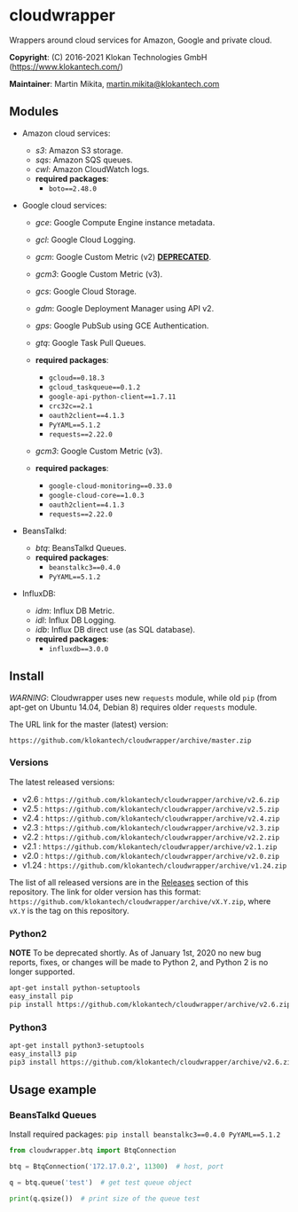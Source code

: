 # cloudwrapper

Wrappers around cloud services for Amazon, Google and private cloud.

**Copyright**: (C) 2016-2021 Klokan Technologies GmbH (https://www.klokantech.com/)

**Maintainer**: Martin Mikita, martin.mikita@klokantech.com

## Modules

 - Amazon cloud services:
   - *s3*: Amazon S3 storage.
   - *sqs*: Amazon SQS queues.
   - *cwl*: Amazon CloudWatch logs.
   - **required packages**:
      - `boto==2.48.0`

 - Google cloud services:
   - *gce*: Google Compute Engine instance metadata.
   - *gcl*: Google Cloud Logging.
   - *gcm*: Google Custom Metric (v2) [**DEPRECATED**](https://github.com/klokantech/cloudwrapper/issues/13).
   - *gcm3*: Google Custom Metric (v3).
   - *gcs*: Google Cloud Storage.
   - *gdm*: Google Deployment Manager using API v2.
   - *gps*: Google PubSub using GCE Authentication.
   - *gtq*: Google Task Pull Queues.
   - **required packages**:
      - `gcloud==0.18.3`
      - `gcloud_taskqueue==0.1.2`
      - `google-api-python-client==1.7.11`
      - `crc32c==2.1`
      - `oauth2client==4.1.3`
      - `PyYAML==5.1.2`
      - `requests==2.22.0`

   - *gcm3*: Google Custom Metric (v3).
   - **required packages**:
      - `google-cloud-monitoring==0.33.0`
      - `google-cloud-core==1.0.3`
      - `oauth2client==4.1.3`
      - `requests==2.22.0`

 - BeansTalkd:
   - *btq*: BeansTalkd Queues.
   - **required packages**:
      - `beanstalkc3==0.4.0`
      - `PyYAML==5.1.2`

 - InfluxDB:
   - *idm*: Influx DB Metric.
   - *idl*: Influx DB Logging.
   - *idb*: Influx DB direct use (as SQL database).
   - **required packages**:
      - `influxdb==3.0.0`


## Install

*WARNING*: Cloudwrapper uses new `requests` module, while old `pip` (from apt-get on Ubuntu 14.04, Debian 8) requires older `requests` module.

The URL link for the master (latest) version:

```
https://github.com/klokantech/cloudwrapper/archive/master.zip
```

### Versions

The latest released versions:

 - v2.6 : `https://github.com/klokantech/cloudwrapper/archive/v2.6.zip`
 - v2.5 : `https://github.com/klokantech/cloudwrapper/archive/v2.5.zip`
 - v2.4 : `https://github.com/klokantech/cloudwrapper/archive/v2.4.zip`
 - v2.3 : `https://github.com/klokantech/cloudwrapper/archive/v2.3.zip`
 - v2.2 : `https://github.com/klokantech/cloudwrapper/archive/v2.2.zip`
 - v2.1 : `https://github.com/klokantech/cloudwrapper/archive/v2.1.zip`
 - v2.0 : `https://github.com/klokantech/cloudwrapper/archive/v2.0.zip`
 - v1.24 : `https://github.com/klokantech/cloudwrapper/archive/v1.24.zip`

The list of all released versions are in the [Releases](https://github.com/klokantech/cloudwrapper/releases) section of this repository.
The link for older version has this format: `https://github.com/klokantech/cloudwrapper/archive/vX.Y.zip`, where `vX.Y` is the tag on this repository.


### Python2

**NOTE** To be deprecated shortly. As of January 1st, 2020 no new bug reports, fixes, or changes will be made to Python 2, and Python 2 is no longer supported.

```bash
apt-get install python-setuptools
easy_install pip
pip install https://github.com/klokantech/cloudwrapper/archive/v2.6.zip
```

### Python3

```bash
apt-get install python3-setuptools
easy_install3 pip
pip3 install https://github.com/klokantech/cloudwrapper/archive/v2.6.zip
```


## Usage example


### BeansTalkd Queues

Install required packages: `pip install beanstalkc3==0.4.0 PyYAML==5.1.2`

```python
from cloudwrapper.btq import BtqConnection

btq = BtqConnection('172.17.0.2', 11300)  # host, port

q = btq.queue('test')  # get test queue object

print(q.qsize())  # print size of the queue test
```
